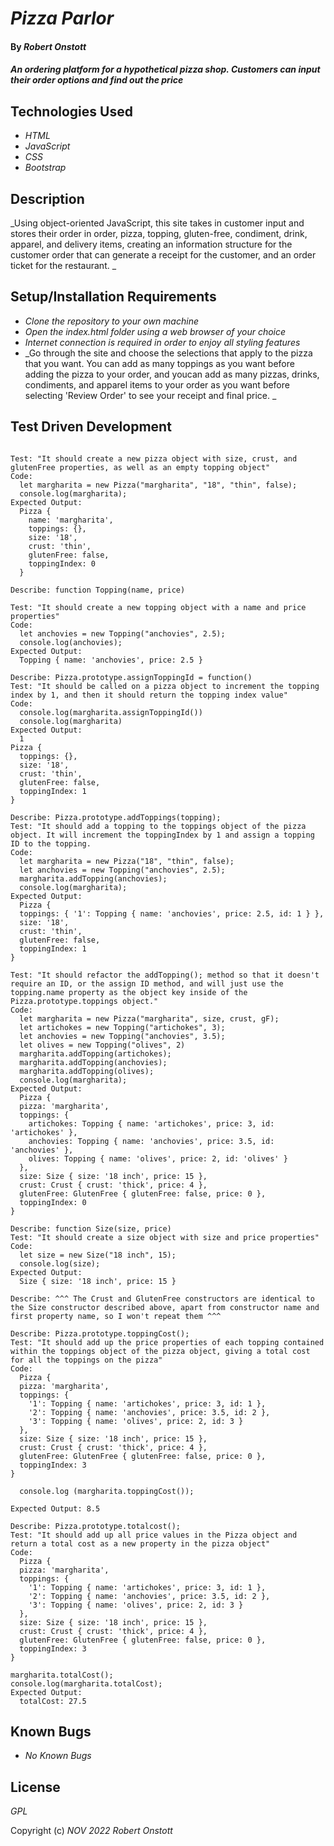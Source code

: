 
# _Pizza Parlor_

#### By _**Robert Onstott**_

#### _An ordering platform for a hypothetical pizza shop. Customers can input their order options and find out the price_

## Technologies Used

* _HTML_
* _JavaScript_
* _CSS_
* _Bootstrap_

## Description

_Using object-oriented JavaScript, this site takes in customer input and stores their order in order, pizza, topping, gluten-free, condiment, drink, apparel, and delivery items, creating an information structure for the customer order that can generate a receipt for the customer, and an order ticket for the restaurant. _

## Setup/Installation Requirements

* _Clone the repository to your own machine_
* _Open the index.html folder using a web browser of your choice_
* _Internet connection is required in order to enjoy all styling features_
* _Go through the site and choose the selections that apply to the pizza that you want. You can add as many toppings as you want before adding the pizza to your order, and youcan add as many pizzas, drinks, condiments, and apparel items to your order as you want before selecting 'Review Order' to see your receipt and final price. _ 

## Test Driven Development

```Describe: function Pizza(name, size, crust, glutenFree)

Test: "It should create a new pizza object with size, crust, and glutenFree properties, as well as an empty topping object"
Code: 
  let margharita = new Pizza("margharita", "18", "thin", false);
  console.log(margharita);
Expected Output: 
  Pizza {
    name: 'margharita',
    toppings: {},
    size: '18',
    crust: 'thin',
    glutenFree: false,
    toppingIndex: 0
  }

Describe: function Topping(name, price)

Test: "It should create a new topping object with a name and price properties"
Code: 
  let anchovies = new Topping("anchovies", 2.5);
  console.log(anchovies); 
Expected Output: 
  Topping { name: 'anchovies', price: 2.5 }

Describe: Pizza.prototype.assignToppingId = function()
Test: "It should be called on a pizza object to increment the topping index by 1, and then it should return the topping index value"
Code: 
  console.log(margharita.assignToppingId())
  console.log(margharita)
Expected Output: 
  1
Pizza {
  toppings: {},
  size: '18',
  crust: 'thin',
  glutenFree: false,
  toppingIndex: 1
}

Describe: Pizza.prototype.addToppings(topping);
Test: "It should add a topping to the toppings object of the pizza object. It will increment the toppingIndex by 1 and assign a topping ID to the topping. 
Code: 
  let margharita = new Pizza("18", "thin", false);
  let anchovies = new Topping("anchovies", 2.5);
  margharita.addTopping(anchovies);
  console.log(margharita);
Expected Output: 
  Pizza {
  toppings: { '1': Topping { name: 'anchovies', price: 2.5, id: 1 } },
  size: '18',
  crust: 'thin',
  glutenFree: false,
  toppingIndex: 1
}

Test: "It should refactor the addTopping(); method so that it doesn't require an ID, or the assign ID method, and will just use the topping.name property as the object key inside of the Pizza.prototype.toppings object."
Code:
  let margharita = new Pizza("margharita", size, crust, gF);
  let artichokes = new Topping("artichokes", 3);
  let anchovies = new Topping("anchovies", 3.5);
  let olives = new Topping("olives", 2)
  margharita.addTopping(artichokes);
  margharita.addTopping(anchovies);
  margharita.addTopping(olives);
  console.log(margharita);
Expected Output:
  Pizza {
  pizza: 'margharita',
  toppings: {
    artichokes: Topping { name: 'artichokes', price: 3, id: 'artichokes' },
    anchovies: Topping { name: 'anchovies', price: 3.5, id: 'anchovies' },
    olives: Topping { name: 'olives', price: 2, id: 'olives' }
  },
  size: Size { size: '18 inch', price: 15 },
  crust: Crust { crust: 'thick', price: 4 },
  glutenFree: GlutenFree { glutenFree: false, price: 0 },
  toppingIndex: 0
}

Describe: function Size(size, price) 
Test: "It should create a size object with size and price properties"
Code: 
  let size = new Size("18 inch", 15);
  console.log(size);
Expected Output: 
  Size { size: '18 inch', price: 15 }

Describe: ^^^ The Crust and GlutenFree constructors are identical to the Size constructor described above, apart from constructor name and first property name, so I won't repeat them ^^^

Describe: Pizza.prototype.toppingCost();
Test: "It should add up the price properties of each topping contained within the toppings object of the pizza object, giving a total cost for all the toppings on the pizza" 
Code: 
  Pizza {
  pizza: 'margharita',
  toppings: {
    '1': Topping { name: 'artichokes', price: 3, id: 1 },
    '2': Topping { name: 'anchovies', price: 3.5, id: 2 },
    '3': Topping { name: 'olives', price: 2, id: 3 }
  },
  size: Size { size: '18 inch', price: 15 },
  crust: Crust { crust: 'thick', price: 4 },
  glutenFree: GlutenFree { glutenFree: false, price: 0 },
  toppingIndex: 3
}

  console.log (margharita.toppingCost());

Expected Output: 8.5

Describe: Pizza.prototype.totalcost(); 
Test: "It should add up all price values in the Pizza object and return a total cost as a new property in the pizza object"
Code: 
  Pizza {
  pizza: 'margharita',
  toppings: {
    '1': Topping { name: 'artichokes', price: 3, id: 1 },
    '2': Topping { name: 'anchovies', price: 3.5, id: 2 },
    '3': Topping { name: 'olives', price: 2, id: 3 }
  },
  size: Size { size: '18 inch', price: 15 },
  crust: Crust { crust: 'thick', price: 4 },
  glutenFree: GlutenFree { glutenFree: false, price: 0 },
  toppingIndex: 3
}

margharita.totalCost();
console.log(margharita.totalCost);
Expected Output: 
  totalCost: 27.5
 ```

## Known Bugs

* _No Known Bugs_

## License

_GPL_

Copyright (c) _NOV 2022_ _Robert Onstott_









